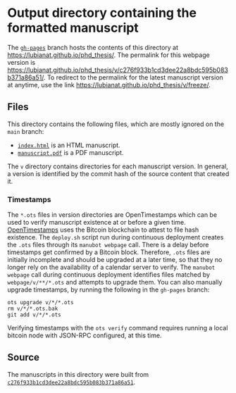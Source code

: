 # Output directory containing the formatted manuscript

The [`gh-pages`](https://github.com/lubianat/phd_thesis/tree/gh-pages) branch hosts the contents of this directory at <https://lubianat.github.io/phd_thesis/>.
The permalink for this webpage version is <https://lubianat.github.io/phd_thesis/v/c276f933b1cd3dee22a8bdc595b083b371a86a51/>.
To redirect to the permalink for the latest manuscript version at anytime, use the link <https://lubianat.github.io/phd_thesis/v/freeze/>.

## Files

This directory contains the following files, which are mostly ignored on the `main` branch:

+ [`index.html`](index.html) is an HTML manuscript.
+ [`manuscript.pdf`](manuscript.pdf) is a PDF manuscript.

The `v` directory contains directories for each manuscript version.
In general, a version is identified by the commit hash of the source content that created it.

### Timestamps

The `*.ots` files in version directories are OpenTimestamps which can be used to verify manuscript existence at or before a given time.
[OpenTimestamps](https://opentimestamps.org/) uses the Bitcoin blockchain to attest to file hash existence.
The `deploy.sh` script run during continuous deployment creates the `.ots` files through its `manubot webpage` call.
There is a delay before timestamps get confirmed by a Bitcoin block.
Therefore, `.ots` files are initially incomplete and should be upgraded at a later time, so that they no longer rely on the availability of a calendar server to verify.
The `manubot webpage` call during continuous deployment identifies files matched by `webpage/v/**/*.ots` and attempts to upgrade them.
You can also manually upgrade timestamps, by running the following in the `gh-pages` branch:

```shell
ots upgrade v/*/*.ots
rm v/*/*.ots.bak
git add v/*/*.ots
```

Verifying timestamps with the `ots verify` command requires running a local bitcoin node with JSON-RPC configured, at this time.

## Source

The manuscripts in this directory were built from
[`c276f933b1cd3dee22a8bdc595b083b371a86a51`](https://github.com/lubianat/phd_thesis/commit/c276f933b1cd3dee22a8bdc595b083b371a86a51).
